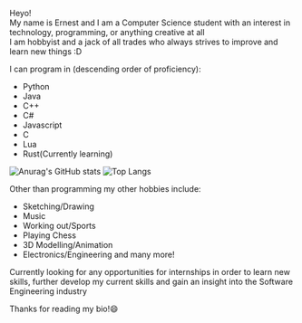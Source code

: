 Heyo!  
My name is Ernest and I am a Computer Science student with an interest in technology, programming, or anything creative at all  
I am hobbyist and a jack of all trades who always strives to improve and learn new things :D  
  
I can program in (descending order of proficiency):
- Python
- Java
- C++
- C#
- Javascript
- C
- Lua
- Rust(Currently learning)

![Anurag's GitHub stats](https://github-readme-stats.vercel.app/api?username=Ernest326&&compact=trueshow_icons=true&theme=radical)
![Top Langs](https://github-readme-stats.vercel.app/api/top-langs/?username=Ernest326&compact=true&theme=radical)
  
Other than programming my other hobbies include:
- Sketching/Drawing
- Music
- Working out/Sports
- Playing Chess
- 3D Modelling/Animation
- Electronics/Engineering
and many more!
  
  

  
Currently looking for any opportunities for internships in order to learn new skills, further develop my current skills and gain an insight into the Software Engineering industry
  
Thanks for reading my bio!😄

<!--
<img src=https://niamhshaw.ie/wp-content/uploads/2021/05/Patreon-Button.png href=https://www.patreon.com/Ernest326></img>
-->

<!--
**Ernest326/Ernest326** is a ✨ _special_ ✨ repository because its `README.md` (this file) appears on your GitHub profile.

Here are some ideas to get you started:

- 🔭 I’m currently working on ...
- 🌱 I’m currently learning ...
- 👯 I’m looking to collaborate on ...
- 🤔 I’m looking for help with ...
- 💬 Ask me about ...
- 📫 How to reach me: ...
- 😄 Pronouns: ...
- ⚡ Fun fact: ...
-->
